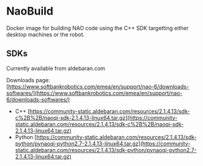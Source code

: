 # NaoBuild

Docker image for building NAO code using the C++ SDK targetting either desktop machines or the robot.

## SDKs

Currently available from aldebaran.com

Downloads page: [https://www.softbankrobotics.com/emea/en/support/nao-6/downloads-softwares/](https://www.softbankrobotics.com/emea/en/support/nao-6/downloads-softwares/)

- C++ [https://community-static.aldebaran.com/resources/2.1.4.13/sdk-c%2B%2B/naoqi-sdk-2.1.4.13-linux64.tar.gz](https://community-static.aldebaran.com/resources/2.1.4.13/sdk-c%2B%2B/naoqi-sdk-2.1.4.13-linux64.tar.gz)
- Python [https://community-static.aldebaran.com/resources/2.1.4.13/sdk-python/pynaoqi-python2.7-2.1.4.13-linux64.tar.gz](https://community-static.aldebaran.com/resources/2.1.4.13/sdk-python/pynaoqi-python2.7-2.1.4.13-linux64.tar.gz)
